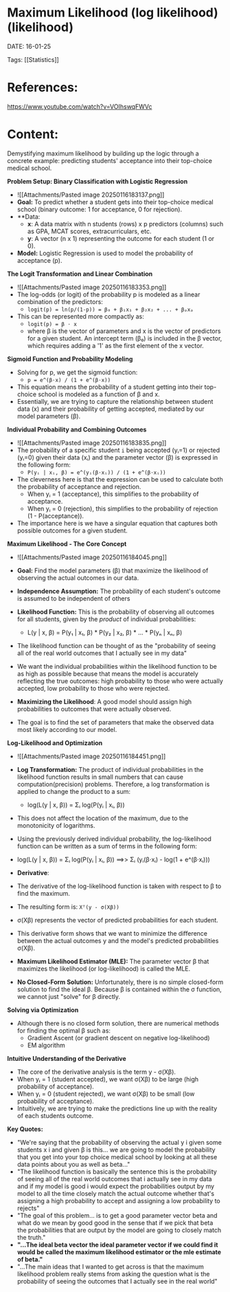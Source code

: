 
# Maximum Likelihood  (log likelihood) (likelihood)


DATE:  16-01-25


Tags: [[Statistics]]

# References:  

https://www.youtube.com/watch?v=VOIhswqFWVc

# Content:

Demystifying maximum likelihood by building up the logic through a concrete example: predicting students' acceptance into their top-choice medical school.

**Problem Setup: Binary Classification with Logistic Regression**

- ![[Attachments/Pasted image 20250116183137.png]]
- **Goal:** To predict whether a student gets into their top-choice medical school (binary outcome: 1 for acceptance, 0 for rejection).
- **Data:
	- **x**: A data matrix with n students (rows) x p predictors (columns) such as GPA, MCAT scores, extracurriculars, etc.
	- **y**: A vector (n x 1) representing the outcome for each student (1 or 0).
- **Model:** Logistic Regression is used to model the probability of acceptance (p).


**The Logit Transformation and Linear Combination**
- ![[Attachments/Pasted image 20250116183353.png]]
- The log-odds (or logit) of the probability p is modeled as a linear combination of the predictors:
	- `logit(p) = ln(p/(1-p)) = β₀ + β₁x₁ + β₂x₂ + ... + βₚxₚ`
- This can be represented more compactly as: 
	- `logit(p) = β ⋅ x` 
	- where β is the vector of parameters and x is the vector of predictors for a given student. An intercept term (β₀) is included in the β vector, which requires adding a '1' as the first element of the x vector.


**Sigmoid Function and Probability Modeling**

- Solving for p, we get the sigmoid function:
	- `p = e^(β⋅x) / (1 + e^(β⋅x))`
- This equation means the probability of a student getting into their top-choice school is modeled as a function of β and x.
- Essentially, we are trying to capture the relationship between student data (x) and their probability of getting accepted, mediated by our model parameters (β).


**Individual Probability and Combining Outcomes**

- ![[Attachments/Pasted image 20250116183835.png]]
- The probability of a specific student `i` being accepted (yᵢ=1) or rejected (yᵢ=0) given their data (xᵢ) and the parameter vector (β) is expressed in the following form:
	- `P(yᵢ | xᵢ, β) = e^(yᵢ(β⋅xᵢ)) / (1 + e^(β⋅xᵢ))`
- The cleverness here is that the expression can be used to calculate both the probability of acceptance and rejection.
	- When yᵢ = 1 (acceptance), this simplifies to the probability of acceptance.
	- When yᵢ = 0 (rejection), this simplifies to the probability of rejection (1 - P(acceptance)).
- The importance here is we have a singular equation that captures both possible outcomes for a given student.


**Maximum Likelihood - The Core Concept**
- ![[Attachments/Pasted image 20250116184045.png]]

- **Goal:** Find the model parameters (β) that maximize the likelihood of observing the actual outcomes in our data.
- **Independence Assumption:** The probability of each student's outcome is assumed to be independent of others
- **Likelihood Function:** This is the probability of observing all outcomes for all students, given by the _product_ of individual probabilities:
	- L(y | x, β) = P(y₁ | x₁, β)  *  P(y₂ | x₂, β)  * ... *  P(yₙ | xₙ, β)
- The likelihood function can be thought of as the "probability of seeing all of the real world outcomes that I actually see in my data"
- We want the individual probabilities within the likelihood function to be as high as possible because that means the model is accurately reflecting the true outcomes: high probability to those who were actually accepted, low probability to those who were rejected.
- **Maximizing the Likelihood**: A good model should assign high probabilities to outcomes that were actually observed.
- The goal is to find the set of parameters that make the observed data most likely according to our model.


**Log-Likelihood and Optimization**
- ![[Attachments/Pasted image 20250116184451.png]]
- **Log Transformation:** The product of individual probabilities in the likelihood function results in small numbers that can cause computation(precision) problems. Therefore, a log transformation is applied to change the product to a sum:
	- log(L(y | x, β)) = Σᵢ log(P(yᵢ | xᵢ, β))
- This does not affect the location of the maximum, due to the monotonicity of logarithms.
- Using the previously derived individual probability, the log-likelihood function can be written as a sum of terms in the following form: 
- log(L(y | x, β)) = Σᵢ log(P(yᵢ | xᵢ, β))  ==>>   Σᵢ (yᵢ(β⋅xᵢ) - log(1 + e^(β⋅xᵢ)))

- **Derivative**:
- The derivative of the log-likelihood function is taken with respect to β to find the maximum.
- The resulting form is:   `Xᵀ(y - σ(Xβ))`
- σ(Xβ) represents the vector of predicted probabilities for each student.
- This derivative form shows that we want to minimize the difference between the actual outcomes y and the model's predicted probabilities σ(Xβ).
- **Maximum Likelihood Estimator (MLE):** The parameter vector β that maximizes the likelihood (or log-likelihood) is called the MLE.
- **No Closed-Form Solution:** Unfortunately, there is no simple closed-form solution to find the ideal β. Because β is contained within the σ function, we cannot just "solve" for β directly.


**Solving via Optimization**

- Although there is no closed form solution, there are numerical methods for finding the optimal β such as:
	- Gradient Ascent (or gradient descent on negative log-likelihood)
	- EM algorithm


**Intuitive Understanding of the Derivative**

- The core of the derivative analysis is the term y - σ(Xβ).
- When yᵢ = 1 (student accepted), we want σ(Xβ) to be large (high probability of acceptance).
- When yᵢ = 0 (student rejected), we want σ(Xβ) to be small (low probability of acceptance).
- Intuitively, we are trying to make the predictions line up with the reality of each students outcome.

**Key Quotes:**

- "We're saying that the probability of observing the actual y i given some students x i and given β is this... we are going to model the probability that you get into your top choice medical school by looking at all these data points about you as well as beta..."
- "The likelihood function is basically the sentence this is the probability of seeing all of the real world outcomes that i actually see in my data and if my model is good i would expect the probabilities output by my model to all the time closely match the actual outcome whether that's assigning a high probability to accept and assigning a low probability to rejects"
- "The goal of this problem... is to get a good parameter vector beta and what do we mean by good good in the sense that if we pick that beta the probabilities that are output by the model are going to closely match the truth."
- **"...The ideal beta vector the ideal parameter vector if we could find it would be called the maximum likelihood estimator or the mle estimate of beta."**
- "...The main ideas that I wanted to get across is that the maximum likelihood problem really stems from asking the question what is the probability of seeing the outcomes that I actually see in the real world"
